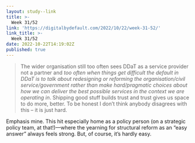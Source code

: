 ```yaml
---
layout: study--link
title: >-
  Week 31/52
link: 'https://digitalbydefault.com/2022/10/22/week-31-52/'
link_title: >-
  Week 31/52
date: 2022-10-22T14:19:02Z
published: true
---
```

> The wider organisation still too often sees DDaT as a service provider not a partner and *too often when things get difficult the default in DDaT is to talk about redesigning or reforming the organisation/civil service/government rather than make hard/pragmatic choices about how we can deliver the best possible services in the context we are operating in*. Shipping good stuff builds trust and trust gives us space to do more, better. To be honest I don’t think anybody disagrees with this – it is just hard.

Emphasis mine. This hit especially home as a policy person (on a strategic policy team, at that!)—where the yearning for structural reform as an “easy answer” always feels strong. But, of course, it’s hardly easy.
